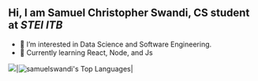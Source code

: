 ## Hi, I am Samuel Christopher Swandi, CS student at *STEI ITB*

- 👀 I’m interested in Data Science and Software Engineering.
- 🌱 Currently learning React, Node, and Js

<img src="https://github-readme-stats.vercel.app/api?username=samuelswandi&&show_icons=true&count_private=true&theme=black"/>|<img alt="samuelswandi's Top Languages" src="https://github-readme-stats.vercel.app/api/top-langs/?username=samuelswandi&langs_count=10&count_private=false&layout=compact&theme=black" />|
